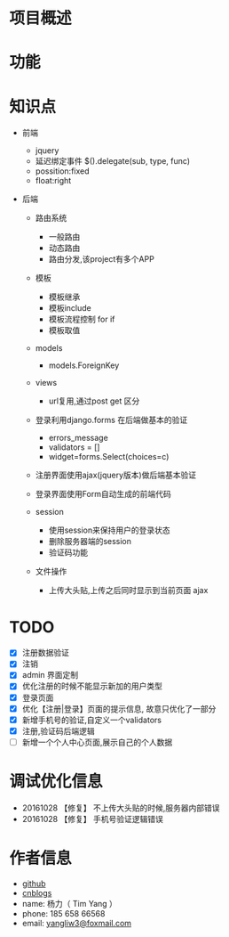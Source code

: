 # 项目概述

# 功能



# 知识点

* 前端
    * jquery
    * 延迟绑定事件 $().delegate(sub, type, func)
    * possition:fixed
    * float:right
    
* 后端
    * 路由系统
        * 一般路由
        * 动态路由
        * 路由分发,该project有多个APP
    * 模板
        * 模板继承
        * 模板include
        * 模板流程控制 for if 
        * 模板取值
    * models
        * models.ForeignKey
    * views
        * url复用,通过post get 区分
    * 登录利用django.forms 在后端做基本的验证
        * errors_message
        * validators = []
        * widget=forms.Select(choices=c)
    * 注册界面使用ajax(jquery版本)做后端基本验证
    * 登录界面使用Form自动生成的前端代码
    * session
        * 使用session来保持用户的登录状态
        * 删除服务器端的session
        * 验证码功能
        
    * 文件操作
        * 上传大头贴,上传之后同时显示到当前页面 ajax

# TODO

-[x] 注册数据验证
-[x] 注销
-[x] admin 界面定制
-[x] 优化注册的时候不能显示新加的用户类型
-[x] 登录页面
-[x] 优化【注册|登录】页面的提示信息, 故意只优化了一部分
-[x] 新增手机号的验证,自定义一个validators
-[x] 注册,验证码后端逻辑
-[ ] 新增一个个人中心页面,展示自己的个人数据

# 调试优化信息
* 20161028 【修复】 不上传大头贴的时候,服务器内部错误
* 20161028 【修复】 手机号验证逻辑错误



# 作者信息

* [github](https://github.com/yangllsdev/)
* [cnblogs](http://www.cnblogs.com/onemore/)
* name:  杨力（ Tim Yang ）
* phone: 185 658 66568
* email: yangliw3@foxmail.com